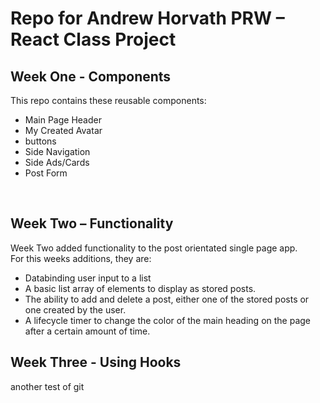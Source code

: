 # Repo for Andrew Horvath PRW – React Class Project

## Week One - Components

This repo contains these reusable components:

- Main Page Header
- My Created Avatar
- buttons
- Side Navigation
- Side Ads/Cards
- Post Form

<br>

## Week Two – Functionality

Week Two added functionality to the post orientated single page app.  
For this weeks additions, they are:

- Databinding user input to a list
- A basic list array of elements to display as stored posts.
- The ability to add and delete a post, either one of the stored posts or one created by the user.
- A lifecycle timer to change the color of the main heading on the page after a certain amount of time.

## Week Three - Using Hooks

another test of git